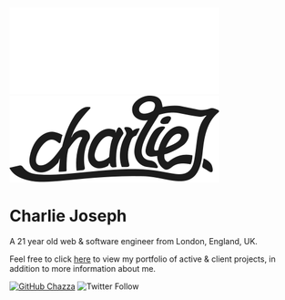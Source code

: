 ![Logo](.github/dark.svg#gh-dark-mode-only)
![Logo](.github/light.svg#gh-light-mode-only)
# Charlie Joseph
A 21 year old web & software engineer from London, England, UK.

Feel free to click [here](https://charliejoseph.com) to view my portfolio of active & client projects, in addition to more information about me.

[![GitHub Chazza](https://img.shields.io/github/followers/heychazza?label=follow&style=social)](https://github.com/heychazza)
![Twitter Follow](https://img.shields.io/twitter/follow/heychazza?style=social)
